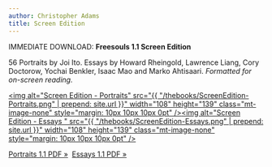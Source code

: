 ```yaml
---
author: Christopher Adams
title: Screen Edition
---
```


IMMEDIATE DOWNLOAD: <b>Freesouls 1.1 Screen Edition</b>

56 Portraits by Joi Ito. Essays by Howard Rheingold, Lawrence Liang, Cory Doctorow, Yochai Benkler, Isaac Mao and Marko Ahtisaari. <em>Formatted for on-screen reading.</em>

<span class="mt-enclosure mt-enclosure-image" style="display: inline;"><a href="https://freesouls-cc.github.io/assets/books/FREESOULS_1.1_SC.pdf" title="Download Portraits [70 MB]"><img alt="Screen Edition - Portraits" src="{{ "/thebooks/ScreenEdition-Portraits.png" | prepend: site.url }}" width="108" height="139" class="mt-image-none" style="margin: 10px 10px 10px 0pt" /></a></span><span class="mt-enclosure mt-enclosure-image" style="display: inline;"><a href="https://freesouls-cc.github.io/assets/books/ESSAYS_1.1_SC.pdf" title="Download Essays [240 KB]"><img alt="Screen Edition - Essays " src="{{ "/thebooks/ScreenEdition-Essays.png" | prepend: site.url }}" width="108" height="139" class="mt-image-none" style="margin: 10px 10px 10px 0pt" /></a></span>

<a href="https://freesouls-cc.github.io/assets/books/FREESOULS_1.1_SC.pdf" title="Download Portraits [70 MB]">Portraits 1.1 PDF »</a>&nbsp;&nbsp;<a href="https://freesouls-cc.github.io/assets/books/ESSAYS_1.1_SC.pdf" title="Download Essays [240 KB]">Essays 1.1 PDF »</a>
